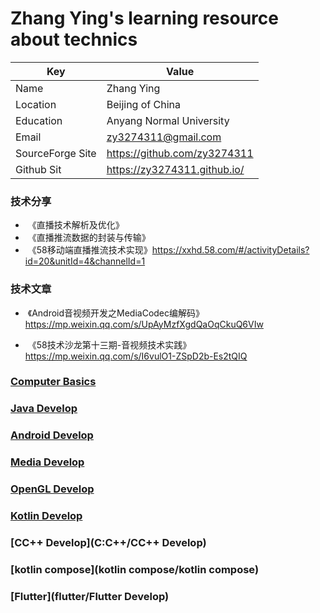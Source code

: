# Zhang Ying's learning resource about technics


| Key              | Value                        |
|------------------|------------------------------|
| Name             | Zhang Ying                   |  
| Location         | Beijing of China             | 
| Education        | Anyang Normal University     | 
| Email            | zy3274311@gmail.com          |  
| SourceForge Site | https://github.com/zy3274311 |  
| Github Sit       | https://zy3274311.github.io/ |

### 技术分享

- ​	《直播技术解析及优化》
- ​	《直播推流数据的封装与传输》
- ​	《58移动端直播推流技术实现》https://xxhd.58.com/#/activityDetails?id=20&unitId=4&channelId=1

### 技术文章

- ​	《Android音视频开发之MediaCodec编解码》 https://mp.weixin.qq.com/s/UpAyMzfXgdQaOqCkuQ6VIw

- ​	《58技术沙龙第十三期-音视频技术实践》 https://mp.weixin.qq.com/s/I6vulO1-ZSpD2b-Es2tQIQ	

  

### [Computer Basics](Computer%20Basics/Computer%20Basics)

### [Java Develop](java/Java%20Develop)

### [Android Develop](android/Android%20Develop)

### [Media Develop](media/Media%20Develop)

### [OpenGL Develop](opengl/OpenGL%20Develop)

### [Kotlin Develop](kotlin/Kotlin%20Develop)

### [CC++ Develop](C:C++/CC++ Develop) 

### [kotlin compose](kotlin compose/kotlin compose)

### [Flutter](flutter/Flutter Develop)




